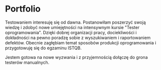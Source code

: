 # Portfolio
Testowaniem interesuję się od dawna. Postanowiłam  poszerzyć swoją wiedzę i
zdobyć nowe umiejętności na intensywnym kursie "Tester oprogramowania". Dzięki dobrej organizacji pracy, dociekliwości i dokładności na pewno poradzę sobie 
z wyszukiwaniem i raportowaniem defektów.  Obecnie zagłębiam temat sposobów produkcji oprogramowania i przygotowuję się do egzaminu ISTQB. 

Jestem gotowa na nowe wyzwania i z przyjemnością dołączę do grona testerów manualnych.

